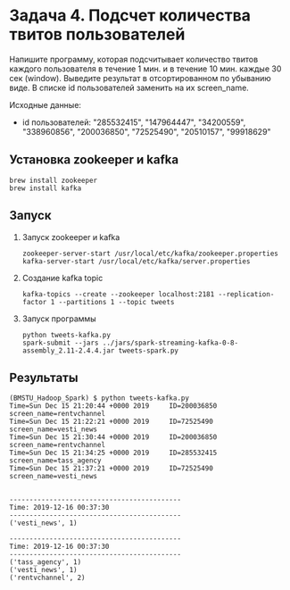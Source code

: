 # Задача 4. Подсчет количества твитов пользователей

Напишите программу, которая подсчитывает количество твитов каждого пользователя в течение 1 мин. 
и в течение 10 мин. каждые 30 сек (window). Выведите результат в отсортированном по убыванию виде. 
В списке id пользователей заменить на их screen_name.

Исходные данные:
- id пользователей: "285532415", "147964447", "34200559", "338960856", "200036850", "72525490", "20510157", "99918629"


## Установка zookeeper и kafka

```
brew install zookeeper
brew install kafka
```

## Запуск

1. Запуск zookeeper и kafka
    ```
    zookeeper-server-start /usr/local/etc/kafka/zookeeper.properties
    kafka-server-start /usr/local/etc/kafka/server.properties
    ```
3. Создание kafka topic
    ```
    kafka-topics --create --zookeeper localhost:2181 --replication-factor 1 --partitions 1 --topic tweets
    ```
3. Запуск программы
    ```
    python tweets-kafka.py
    spark-submit --jars ../jars/spark-streaming-kafka-0-8-assembly_2.11-2.4.4.jar tweets-spark.py
    ```
    
## Результаты

```
(BMSTU_Hadoop_Spark) $ python tweets-kafka.py 
Time=Sun Dec 15 21:20:44 +0000 2019     ID=200036850    screen_name=rentvchannel
Time=Sun Dec 15 21:22:21 +0000 2019     ID=72525490     screen_name=vesti_news
Time=Sun Dec 15 21:30:44 +0000 2019     ID=200036850    screen_name=rentvchannel
Time=Sun Dec 15 21:34:25 +0000 2019     ID=285532415    screen_name=tass_agency
Time=Sun Dec 15 21:37:21 +0000 2019     ID=72525490     screen_name=vesti_news
```

```

-------------------------------------------
Time: 2019-12-16 00:37:30
-------------------------------------------
('vesti_news', 1)

-------------------------------------------
Time: 2019-12-16 00:37:30
-------------------------------------------
('tass_agency', 1)
('vesti_news', 1)
('rentvchannel', 2)

```
